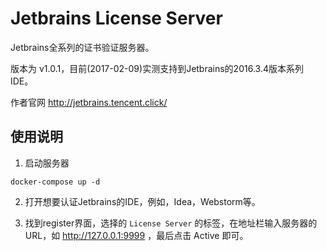# Jetbrains License Server

Jetbrains全系列的证书验证服务器。

版本为 v1.0.1，目前(2017-02-09)实测支持到Jetbrains的2016.3.4版本系列IDE。

作者官网 http://jetbrains.tencent.click/

## 使用说明

1. 启动服务器

```
docker-compose up -d
```

2. 打开想要认证Jetbrains的IDE，例如，Idea，Webstorm等。

3. 找到register界面，选择的 `License Server` 的标签，在地址栏输入服务器的URL，如 http://127.0.0.1:9999 ，最后点击 Active 即可。


